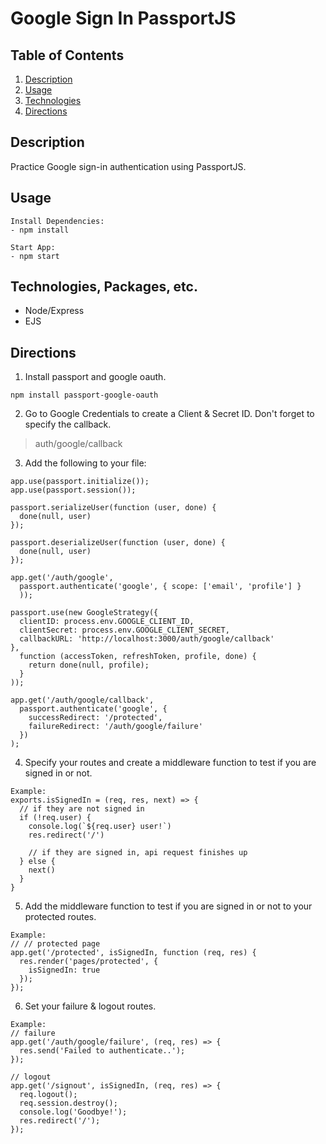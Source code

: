 # Google Sign In PassportJS

## Table of Contents

1. [Description](#Description)
2. [Usage](#Usage)
3. [Technologies](#Technologies)
4. [Directions](#Directions)

## Description

Practice Google sign-in authentication using PassportJS.

## Usage
```
Install Dependencies:
- npm install

Start App:
- npm start
```

## Technologies, Packages, etc.

- Node/Express
- EJS

## Directions
1. Install passport and google oauth.
```
npm install passport-google-oauth
```

2. Go to Google Credentials to create a Client & Secret ID. Don't forget to specify the callback.

> auth/google/callback

3. Add the following to your file:

```
app.use(passport.initialize());
app.use(passport.session());

passport.serializeUser(function (user, done) {
  done(null, user)
});

passport.deserializeUser(function (user, done) {
  done(null, user)
});

app.get('/auth/google',
  passport.authenticate('google', { scope: ['email', 'profile'] }
  ));

passport.use(new GoogleStrategy({
  clientID: process.env.GOOGLE_CLIENT_ID,
  clientSecret: process.env.GOOGLE_CLIENT_SECRET,
  callbackURL: 'http://localhost:3000/auth/google/callback'
},
  function (accessToken, refreshToken, profile, done) {
    return done(null, profile);
  }
));

app.get('/auth/google/callback',
  passport.authenticate('google', {
    successRedirect: '/protected',
    failureRedirect: '/auth/google/failure'
  })
);
```

4. Specify your routes and create a middleware function to test if you are signed in or not.

```
Example:
exports.isSignedIn = (req, res, next) => {
  // if they are not signed in
  if (!req.user) {
    console.log(`${req.user} user!`)
    res.redirect('/')

    // if they are signed in, api request finishes up
  } else {
    next()
  }
}
```

5. Add the middleware function to test if you are signed in or not to your protected routes.

```
Example:
// // protected page
app.get('/protected', isSignedIn, function (req, res) {
  res.render('pages/protected', {
    isSignedIn: true
  });
});
```

6. Set your failure & logout routes.

```
Example:
// failure
app.get('/auth/google/failure', (req, res) => {
  res.send('Failed to authenticate..');
});

// logout
app.get('/signout', isSignedIn, (req, res) => {
  req.logout();
  req.session.destroy();
  console.log('Goodbye!');
  res.redirect('/');
});
```


